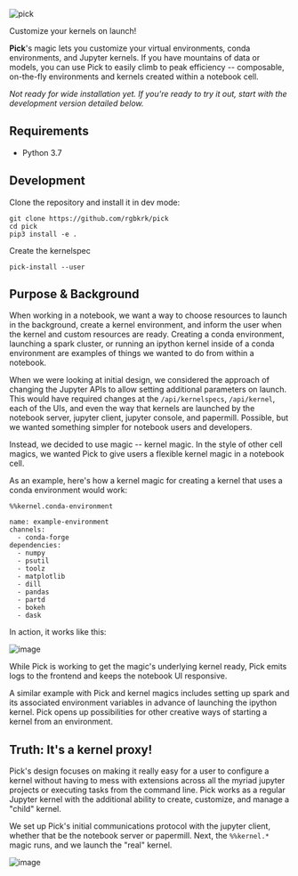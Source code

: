 ![pick](https://user-images.githubusercontent.com/836375/80047181-94e7df80-84c1-11ea-9fea-f2d8f0fc0258.png)

Customize your kernels on launch!

**Pick**'s magic lets you customize your virtual environments, conda environments, and Jupyter kernels. If you have mountains of data or models, you can use Pick to easily climb to peak efficiency -- composable, on-the-fly environments and kernels created within a notebook cell.

_Not ready for wide installation yet. If you're ready to try it out, start with the development version detailed below._

## Requirements

- Python 3.7

## Development

Clone the repository and install it in dev mode:

```
git clone https://github.com/rgbkrk/pick
cd pick
pip3 install -e .
```

Create the kernelspec

```
pick-install --user
```

## Purpose & Background

When working in a notebook, we want a way to choose resources to launch in the background, create a kernel environment, and inform the user when the kernel and custom resources are ready. Creating a conda environment, launching a spark cluster, or running an ipython kernel inside of a conda environment are examples of things we wanted to do from within a notebook.

When we were looking at initial design, we considered the approach of changing the Jupyter APIs to allow setting additional parameters on launch. This would have required changes at the `/api/kernelspecs`, `/api/kernel`, each of the UIs, and even the way that kernels are launched by the notebook server, jupyter client, jupyter console, and papermill. Possible, but we wanted something simpler for notebook users and developers.

Instead, we decided to use magic -- kernel magic. In the style of other cell magics, we wanted Pick to give users a flexible kernel magic in a notebook cell.

As an example, here's how a kernel magic for creating a kernel that uses a conda environment would work:

```
%%kernel.conda-environment

name: example-environment
channels:
  - conda-forge
dependencies:
  - numpy
  - psutil
  - toolz
  - matplotlib
  - dill
  - pandas
  - partd
  - bokeh
  - dask
```

In action, it works like this:

![image](https://user-images.githubusercontent.com/836375/80048778-0164dd80-84c6-11ea-8d6c-a90ec45aefcc.png)

While Pick is working to get the magic's underlying kernel ready, Pick emits logs to the frontend and keeps the notebook UI responsive.

A similar example with Pick and kernel magics includes setting up spark and its associated environment variables in advance of launching the ipython kernel. Pick opens up possibilities for other creative ways of starting a kernel from an environment.

## Truth: It's a kernel proxy!

Pick's design focuses on making it really easy for a user to configure a kernel without having to mess with extensions across all the myriad jupyter projects or executing tasks from the command line. Pick works as a regular Jupyter kernel with the additional ability to create, customize, and manage a "child" kernel.

We set up Pick's initial communications protocol with the jupyter client, whether that be the notebook server or papermill. Next, the `%%kernel.*` magic runs, and we launch the "real" kernel.

![image](https://user-images.githubusercontent.com/836375/80049663-5b66a280-84c8-11ea-8b21-b1be6481b053.png)
